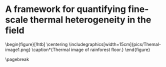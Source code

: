# A framework for quantifying fine-scale thermal heterogeneity in the field

\begin{figure}[!htb]
\centering
\includegraphics[width=15cm]{pics/Themal-image1.png}
\caption*{Thermal image of rainforest floor.}
\end{figure}

\pagebreak
